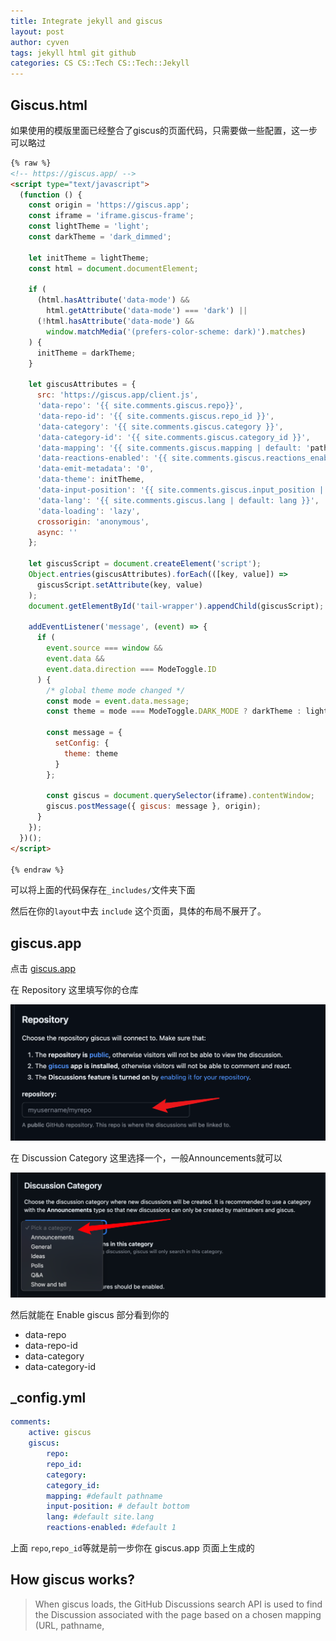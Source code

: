 ```yaml
---
title: Integrate jekyll and giscus
layout: post
author: cyven
tags: jekyll html git github
categories: CS CS::Tech CS::Tech::Jekyll
---
```



## Giscus.html

如果使用的模版里面已经整合了giscus的页面代码，只需要做一些配置，这一步可以略过

```html
{% raw %}
<!-- https://giscus.app/ -->
<script type="text/javascript">
  (function () {
    const origin = 'https://giscus.app';
    const iframe = 'iframe.giscus-frame';
    const lightTheme = 'light';
    const darkTheme = 'dark_dimmed';

    let initTheme = lightTheme;
    const html = document.documentElement;

    if (
      (html.hasAttribute('data-mode') &&
        html.getAttribute('data-mode') === 'dark') ||
      (!html.hasAttribute('data-mode') &&
        window.matchMedia('(prefers-color-scheme: dark)').matches)
    ) {
      initTheme = darkTheme;
    }

    let giscusAttributes = {
      src: 'https://giscus.app/client.js',
      'data-repo': '{{ site.comments.giscus.repo}}',
      'data-repo-id': '{{ site.comments.giscus.repo_id }}',
      'data-category': '{{ site.comments.giscus.category }}',
      'data-category-id': '{{ site.comments.giscus.category_id }}',
      'data-mapping': '{{ site.comments.giscus.mapping | default: 'pathname' }}',
      'data-reactions-enabled': '{{ site.comments.giscus.reactions_enabled | default: '1' }}',
      'data-emit-metadata': '0',
      'data-theme': initTheme,
      'data-input-position': '{{ site.comments.giscus.input_position | default: 'bottom' }}',
      'data-lang': '{{ site.comments.giscus.lang | default: lang }}',
      'data-loading': 'lazy',
      crossorigin: 'anonymous',
      async: ''
    };

    let giscusScript = document.createElement('script');
    Object.entries(giscusAttributes).forEach(([key, value]) =>
      giscusScript.setAttribute(key, value)
    );
    document.getElementById('tail-wrapper').appendChild(giscusScript);

    addEventListener('message', (event) => {
      if (
        event.source === window &&
        event.data &&
        event.data.direction === ModeToggle.ID
      ) {
        /* global theme mode changed */
        const mode = event.data.message;
        const theme = mode === ModeToggle.DARK_MODE ? darkTheme : lightTheme;

        const message = {
          setConfig: {
            theme: theme
          }
        };

        const giscus = document.querySelector(iframe).contentWindow;
        giscus.postMessage({ giscus: message }, origin);
      }
    });
  })();
</script>

{% endraw %}
```


可以将上面的代码保存在`_includes/`文件夹下面

然后在你的`layout`中去 `include` 这个页面，具体的布局不展开了。

## giscus.app

点击 [giscus.app](https://giscus.app/)

在 Repository 这里填写你的仓库

![2024-04-10-17-10-17-screenshoot.png](../assets/img/2024-04-10-17-10-17-screenshoot.png)

在 Discussion Category 这里选择一个，一般Announcements就可以

![2024-04-10-17-11-10-screenshoot.png](../assets/img/2024-04-10-17-11-10-screenshoot.png)

然后就能在 Enable giscus 部分看到你的

- data-repo
- data-repo-id
- data-category
- data-category-id


## _config.yml

```yml
comments:
	active: giscus
	giscus:
		repo:
		repo_id:
		category:
		category_id:
		mapping: #default pathname
		input-position: # default bottom
		lang: #default site.lang
		reactions-enabled: #default 1
```

上面 `repo`,`repo_id`等就是前一步你在 giscus.app 页面上生成的



## How giscus works?

> When giscus loads, the GitHub Discussions search API is used to find the Discussion associated with the page based on a chosen mapping (URL, pathname, <title>, etc.). If a matching discussion cannot be found, the giscus bot will automatically create a discussion the first time someone leaves a comment or reaction.

> To comment, visitors must authorize the giscus app to post on their behalf using the GitHub OAuth flow. Alternatively, visitors can comment on the GitHub Discussion directly. You can moderate the comments on GitHub.
